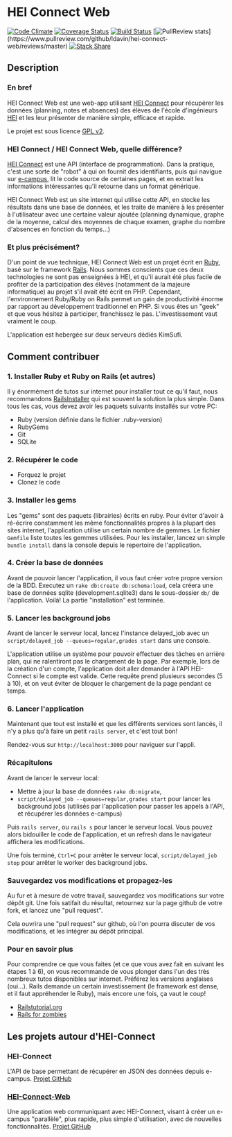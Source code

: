 HEI Connect Web
=========

[![Code Climate](https://codeclimate.com/github/ldavin/hei-connect-web.png)](https://codeclimate.com/github/ldavin/hei-connect-web)
[![Coverage Status](https://coveralls.io/repos/ldavin/hei-connect-web/badge.png)](https://coveralls.io/r/ldavin/hei-connect-web)
[![Build Status](https://travis-ci.org/ldavin/hei-connect-web.png?branch=master)](https://travis-ci.org/ldavin/hei-connect-web)
[![PullReview stats](https://www.pullreview.com/github/ldavin/hei-connect-web/badges/master.svg?)](https://www.pullreview.com/github/ldavin/hei-connect-web/reviews/master)
[![Stack Share](http://img.shields.io/badge/tech-stack-0690fa.svg?style=flat)](http://stackshare.io/StanBoyet/hei-connect)

## Description
### En bref
HEI Connect Web est une web-app utilisant [HEI Connect](https://github.com/ldavin/hei-connect) pour récupérer les données (planning, notes et absences) des élèves de l'école d'ingénieurs [HEI](http://www.hei.fr) et les leur présenter de manière simple, efficace et rapide.

Le projet est sous licence [GPL v2](http://choosealicense.com/licenses/gpl-v2/).

### HEI Connect / HEI Connect Web, quelle différence?
[HEI Connect](https://github.com/ldavin/hei-connect) est une API (interface de programmation). Dans la pratique, c'est une sorte de "robot" à qui on fournit des identifiants, puis qui navigue sur [e-campus](http://e-campus.hei.fr/), lit le code source de certaines pages, et en extrait les informations intéressantes qu'il retourne dans un format générique.

HEI Connect Web est un site internet qui utilise cette API, en stocke les résultats dans une base de données, et les traite de manière à les présenter à l'utilisateur avec une certaine valeur ajoutée (planning dynamique, graphe de la moyenne, calcul des moyennes de chaque examen, graphe du nombre d'absences en fonction du temps...)

### Et plus précisément?
D'un point de vue technique, HEI Connect Web est un projet écrit en [Ruby](http://www.ruby-lang.org/), basé sur le framework [Rails](http://rubyonrails.org/).
Nous sommes conscients que ces deux technologies ne sont pas enseignées à HEI, et qu'il aurait été plus facile de profiter de la participation des élèves (notamment de la majeure informatique) au projet s'il avait été écrit en PHP. Cependant, l'environnement Ruby/Ruby on Rails permet un gain de productivité énorme par rapport au développement traditionnel en PHP. Si vous êtes un "geek" et que vous hésitez à participer, franchissez le pas. L'investissement vaut vraiment le coup.

L'application est hebergée sur deux serveurs dédiés KimSufi.

## Comment contribuer

### 1. Installer Ruby et Ruby on Rails (et autres)
Il y énormément de tutos sur internet pour installer tout ce qu'il faut, nous recommandons [RailsInstaller](http://railsinstaller.org/) qui est souvent la solution la plus simple.
Dans tous les cas, vous devez avoir les paquets suivants installés sur votre PC:

- Ruby (version définie dans le fichier .ruby-version)
- RubyGems
- Git
- SQLite

### 2. Récupérer le code
* Forquez le projet
* Clonez le code

### 3. Installer les gems
Les "gems" sont des paquets (librairies) écrits en ruby. Pour éviter d'avoir à ré-écrire constamment les même fonctionnalités propres à la plupart des sites internet, l'application utilise un certain nombre de gemmes. Le fichier `Gemfile` liste toutes les gemmes utilisées.
Pour les installer, lancez un simple `bundle install` dans la console depuis le repertoire de l'application.

### 4. Créer la base de données
Avant de pouvoir lancer l'application, il vous faut créer votre propre version de la BDD. Executez un `rake db:create db:schema:load`, cela créera une base de données sqlite (development.sqlite3) dans le sous-dossier `db/` de l'application.
Voilà! La partie "installation" est terminée.

### 5. Lancer les background jobs
Avant de lancer le serveur local, lancez l'instance delayed_job avec un `script/delayed_job --queues=regular,grades start` dans une console.

L'application utilise un système pour pouvoir effectuer des tâches en arrière plan, qui ne ralentiront pas le chargement de la page.
Par exemple, lors de la création d'un compte, l'application doit aller demander à l'API HEI-Connect si le compte est valide. Cette requête prend plusieurs secondes (5 à 10), et on veut éviter de bloquer le chargement de la page pendant ce temps.

### 6. Lancer l'application
Maintenant que tout est installé et que les différents services sont lancés, il n'y a plus qu'à faire un petit `rails server`, et c'est tout bon!

Rendez-vous sur `http://localhost:3000` pour naviguer sur l'appli.

### Récapitulons
Avant de lancer le serveur local:

* Mettre à jour la base de données `rake db:migrate`,
* `script/delayed_job --queues=regular,grades start` pour lancer les background jobs (utilisés par l'application pour passer les appels à l'API, et récupérer les données e-campus)

Puis `rails server`, ou `rails s` pour lancer le serveur local.
Vous pouvez alors bidouiller le code de l'application, et un refresh dans le navigateur affichera les modifications.

Une fois terminé, `Ctrl+C` pour arrêter le serveur local, `script/delayed_job stop` pour arrêter le worker des background jobs.

### Sauvegardez vos modifications et propagez-les
Au fur et à mesure de votre travail, sauvegardez vos modifications sur votre dépôt git. Une fois satifait du résultat, retournez sur la page github de votre fork, et lancez une "pull request".

Cela ouvrira une "pull request" sur github, où l'on pourra discuter de vos modifications, et les intégrer au dépôt principal.

### Pour en savoir plus
Pour comprendre ce que vous faites (et ce que vous avez fait en suivant les étapes 1 à 6), on vous recommande de vous plonger dans l'un des très nombreux tutos disponibles sur internet. Préférez les versions anglaises (oui...). Rails demande un certain investissement (le framework est dense, et il faut appréhender le Ruby), mais encore une fois, ça vaut le coup!

* [Railstutorial.org](http://ruby.railstutorial.org/)
* [Rails for zombies](http://railsforzombies.org/)

## Les projets autour d'HEI-Connect
### HEI-Connect
L'API de base permettant de récupérer en JSON des données depuis e-campus.
[Projet GitHub](https://github.com/ldavin/hei-connect)

### [HEI-Connect-Web](http://www.hei-connect.eu)
Une application web communiquant avec HEI-Connect, visant à créer un e-campus "parallèle", plus rapide, plus simple d'utilisation, avec de nouvelles fonctionnalités.
[Projet GitHub](https://github.com/ldavin/hei-connect-web)
